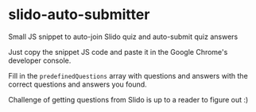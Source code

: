 # slido-auto-submitter
Small JS snippet to auto-join Slido quiz and auto-submit quiz answers

Just copy the snippet JS code and paste it in the Google Chrome's developer console.

Fill in the `predefinedQuestions` array with questions and answers with the correct questions and answers you found.

Challenge of getting questions from Slido is up to a reader to figure out :)
